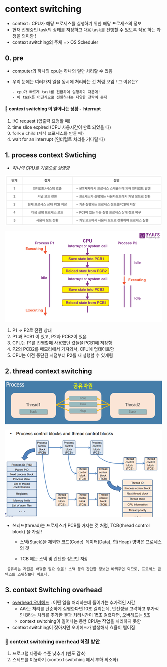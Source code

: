 # context switching

- context : CPU가 해당 프로세스를 실행하기 위한 해당 프로세스의 정보
- 현재 진행중인 task의 상태를 저장하고 다음 task를 진행할 수 있도록 적용 하는 과정을 의미함 !
- context switching의 주체 => OS Scheduler

## 0. pre

- computer의 하나의 cpu는 하나의 일만 처리할 수 있음
- 우리 눈에는 여러가지 일을 동시에 처리하는 것 처럼 보임 ! 그 이유는?

  ```
  - cpu가 빠르게 task를 전환하여 실행하기 때문에!
  - 이 task를 어떤식으로 전환하냐는 다양한 전략이 존재
  ```

#### :rocket: context switching 이 일어나는 상황 - Interrupt

1. I/O request (입출력 요청할 때)
2. time slice expired (CPU 사용시간이 만료 되었을 때)
3. fork a child (자식 프로세스를 만들 때)
4. wait for an interrupt (인터럽트 처리를 기다릴 때)

## 1. process context Swtiching

- _하나의 CPU를 기준으로 설명함_
<p align="center">
<img src="assets/context_switching_iamge1.png">
</p>
<p align="center">
<img src="assets/context_switching_image.png">
</p>

1. P1 -> P2로 전환 상태
2. P1 과 PCB1 이 있고, P2과 PCB2이 있음.
3. CPU는 P1를 진행할때 사용했던 값들을 PCB1에 저장함
4. P2의 PCB2를 메모리에서 가져와서, CPU에 업데이트함
5. CPU는 이전 중단된 시점부터 P2를 재 실행할 수 있게됨

## 2. thread context switching

<p align="center">
<img src="assets/thread_context_switching.png">
</p>
<p align="center">
<img src="assets/tcb_image.png">
</p>

- 쓰레드(thread)는 프로세스가 PCB를 가지는 것 처럼, TCB(thread control block) 을 가짐 !

  - 스택(Stack)을 제외한 코드(Code), 데이터(Data), 힙(Heap) 영역은 프로세스의 것

  - TCB 에는 스택 및 간단한 정보만 저장
    <br>

```
 공유하는 자원은 바꿔줄 필요 없음! 스택 등의 간단한 정보만 바꿔주면 되므로, 프로세스 콘텍스트 스위칭보다 빠르다.
```

## 3. context Switching overhead

- <U>overhead 오버헤드</U> : 어떤 일을 처리하는데 들어가는 추가적인 시간
  - A라는 처리를 단순하게 실행한다면 10초 걸리는데, 안전성을 고려하고 부가적인 B라는 처리를 추가한 결과 처리시간이 15초 걸렸다면, <U>오버헤드는 5초</U>
  - context switching이 일어나는 동안 CPU는 작업을 처리하지 못함
- context switching이 잦아지면 오버헤드가 발생해서 효율이 떨어짐

### :rocket: context switching overhead 해결 방안

1. 프로그램 다중화 수준 낮추기 (빈도 감소)
2. 스레드를 이용하기 (context switching 에서 부하 최소화)
